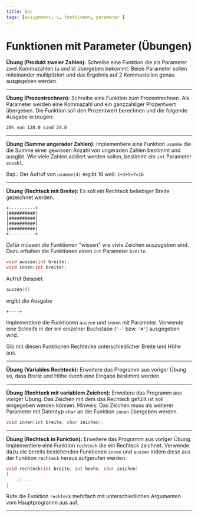 ```yaml
---
title: Doc
tags: [assignment, c, funktionen, parameter ]
---
```




# Funktionen mit Parameter (Übungen)



**Übung (Produkt zweier Zahlen):**
Schreibe eine Funktion die als Parameter zwei Kommazahlen (`a` und `b`) übergeben bekommt.
Beide Parameter sollen miteinander multipliziert und das Ergebnis auf 2 Kommastellen genau ausgegeben werden.



---

**Übung (Prozentrechnen):**
Schreibe eine Funktion zum Prozentrechnen. Als Parameter werden eine Kommazahl und ein ganzzahliger Prozentwert übergeben. Die Funktion soll den Prozentwert berechnen und die folgende Ausgabe erzeugen:

```
20% von 120.0 sind 24.0
```



---

**Übung (Summe ungerader Zahlen):**
Implementiere eine Funktion `usumme` die die Summe einer gewissen Anzahl von ungeraden Zahlen bestimmt und ausgibt. Wie viele Zahlen addiert werden sollen, bestimmt ein `int` Parameter `anzahl`.

Bsp.: Der Aufruf von `usumme(4)` ergibt $16$ weil: `1+3+5+7=16​`



---

**Übung (Rechteck mit Breite):**
Es soll ein Rechteck beliebiger Breite gezeichnet werden.

```
+----------+
|##########|
|##########|
|##########|
|##########|
+----------+
```

Dafür müssen die Funktionen "wissen" wie viele Zeichen auszugeben sind. Dazu erhalten die Funktionen einen `int` Parameter `breite`.

```c
void auszen(int breite);
void innen(int breite);
```

Aufruf Beispiel:
```c
auszen(6)
```

ergibt die Ausgabe

```
+----+
```

Implementiere die Funktionen `auszen` und `innen` mit Parameter. Verwende eine Schleife in der ein einzelner Buchstabe (`'-'` bzw. `'#'`) ausgegeben wird.

Gib mit diesen Funktionen Rechtecke unterschiedlicher Breite und Höhe aus.



---

**Übung (Variables Rechteck):**
Erweitere das Programm aus voriger Übung so, dass Breite und Höhe durch eine Eingabe bestimmt werden.



---

**Übung (Rechteck mit variablem Zeichen):**
Erweitere das Programm aus voriger Übung. Das Zeichen mit dem das Rechteck gefüllt ist soll eingegeben werden können. Hinweis: Das Zeichen muss als weiterer Parameter mit Datentyp `char` an die Funktion `innen` übergeben werden.

```c
void innen(int breite, char zeichen);
```



---

**Übung (Rechteck in Funktion):**
Erweitere das Programm aus voriger Übung. Implementiere eine Funktion `rechteck` die ein Rechteck zeichnet. Verwende dazu die bereits bestehenden Funktionen `innen` und `auszen` indem diese aus der Funktion `rechteck` heraus aufgerufen werden.

```c
void rechteck(int breite, int hoehe, char zeichen)
{
	// ...
}
```
Rufe die Funktion `rechteck` mehrfach mit unterschiedlichen Argumenten vom Hauptprogramm aus auf.



---
